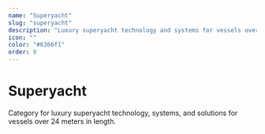 ```yaml
---
name: "Superyacht"
slug: "superyacht"
description: "Luxury superyacht technology and systems for vessels over 24 meters"
icon: ""
color: "#6366f1"
order: 0
---
```


# Superyacht

Category for luxury superyacht technology, systems, and solutions for vessels over 24 meters in length.
